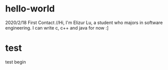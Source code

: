 # hello-world
2020/2/18 First Contact
//Hi, I'm Elizur Lu, a student who majors in software engineering. I can write c, c++ and java for now :]
# test
test begin
